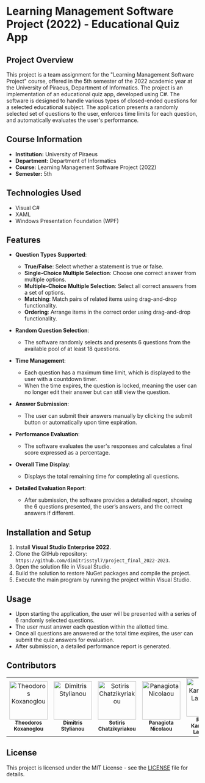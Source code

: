 # Learning Management Software Project (2022) - Educational Quiz App

## Project Overview

This project is a team assignment for the "Learning Management Software Project" course, offered in the 5th semester of the 2022 academic year at the University of Piraeus, Department of Informatics. The project is an implementation of an educational quiz app, developed using C#. The software is designed to handle various types of closed-ended questions for a selected educational subject. The application presents a randomly selected set of questions to the user, enforces time limits for each question, and automatically evaluates the user's performance.

## Course Information

- **Institution:** University of Piraeus
- **Department:** Department of Informatics
- **Course:** Learning Management Software Project (2022)
- **Semester:** 5th

## Technologies Used

- Visual C#
- XAML
- Windows Presentation Foundation (WPF)

## Features

- **Question Types Supported**:
  - **True/False**: Select whether a statement is true or false.
  - **Single-Choice Multiple Selection**: Choose one correct answer from multiple options.
  - **Multiple-Choice Multiple Selection**: Select all correct answers from a set of options.
  - **Matching**: Match pairs of related items using drag-and-drop functionality.
  - **Ordering**: Arrange items in the correct order using drag-and-drop functionality.

- **Random Question Selection**: 
  - The software randomly selects and presents 6 questions from the available pool of at least 18 questions.

- **Time Management**:
  - Each question has a maximum time limit, which is displayed to the user with a countdown timer.
  - When the time expires, the question is locked, meaning the user can no longer edit their answer but can still view the question.

- **Answer Submission**:
  - The user can submit their answers manually by clicking the submit button or automatically upon time expiration.

- **Performance Evaluation**:
  - The software evaluates the user's responses and calculates a final score expressed as a percentage.

- **Overall Time Display**: 
  - Displays the total remaining time for completing all questions.
  
- **Detailed Evaluation Report**:
  - After submission, the software provides a detailed report, showing the 6 questions presented, the user’s answers, and the correct answers if different.

## Installation and Setup

1. Install **Visual Studio Enterprise 2022**.
2. Clone the GitHub repository: `https://github.com/dimitrisstyl7/project_final_2022-2023`.
3. Open the solution file in Visual Studio.
4. Build the solution to restore NuGet packages and compile the project.
5. Execute the main program by running the project within Visual Studio.

## Usage

- Upon starting the application, the user will be presented with a series of 6 randomly selected questions.
- The user must answer each question within the allotted time.
- Once all questions are answered or the total time expires, the user can submit the quiz answers for evaluation.
- After submission, a detailed performance report is generated.

## Contributors

<table>
  <tr>
    <td align="center"><a href="https://github.com/thkox"><img src="https://avatars.githubusercontent.com/u/79880468?v=4" width="100px;" alt="Theodoros Koxanoglou"/><br /><sub><b>Theodoros Koxanoglou</b></sub></a><br /></td>
    <td align="center"><a href="https://github.com/dimitrisstyl7"><img src="https://avatars.githubusercontent.com/u/75742419?v=4" width="100px;" alt="Dimitris Stylianou"/><br /><sub><b>Dimitris Stylianou</b></sub></a><br /></td>
    <td align="center"><a href="https://github.com/IamInloveWitheCode"><img src="https://avatars.githubusercontent.com/u/79903936?v=4" width="100px;" alt="Sotiris Chatzikyriakou"/><br /><sub><b>Sotiris Chatzikyriakou</b></sub></a><br /></td>
    <td align="center"><a href="https://github.com/panagiota02"><img src="https://avatars.githubusercontent.com/u/79789822?v=4" width="100px;" alt="Panagiota Nicolaou"/><br /><sub><b>Panagiota Nicolaou</b></sub></a><br /></td>
    <td align="center"><a href="https://github.com/PetsasBros"><img src="https://avatars.githubusercontent.com/u/77633302?v=4" width="100px;" alt="Rafailia Karapetsa-Lazaridou"/><br /><sub><b>Rafailia Karapetsa-Lazaridou</b></sub></a><br /></td>
  </tr>
</table>

## License

This project is licensed under the MIT License - see the [LICENSE](./LICENSE) file for details.
